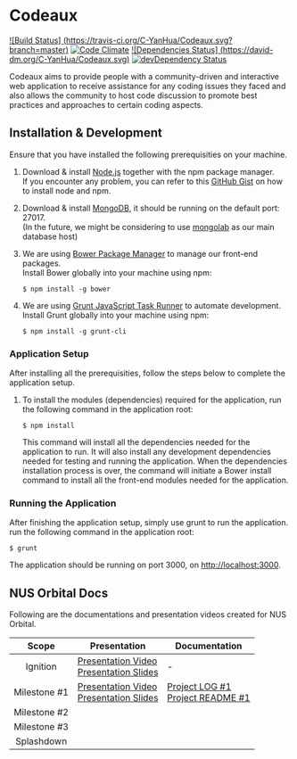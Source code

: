 # Codeaux

[![Build Status] (https://travis-ci.org/C-YanHua/Codeaux.svg?branch=master)](https://travis-ci.org/C-YanHua/Codeaux)
[![Code Climate](https://codeclimate.com/github/C-YanHua/Codeaux/badges/gpa.svg)](https://codeclimate.com/github/C-YanHua/Codeaux)
[![Dependencies Status] (https://david-dm.org/C-YanHua/Codeaux.svg)](https://david-dm.org/C-YanHua/Codeaux)
[![devDependency Status](https://david-dm.org/C-YanHua/Codeaux/dev-status.svg)](https://david-dm.org/C-YanHua/Codeaux#info=devDependencies)

Codeaux aims to provide people with a community-driven and interactive web application to receive assistance for any coding issues they faced and also allows the community to host code discussion to promote best practices and approaches to certain coding aspects.

## Installation & Development

Ensure that you have installed the following prerequisities on your machine.

1. Download & install [Node.js](http://www.nodejs.org/download/) together with the npm package manager.  
   If you encounter any problem, you can refer to this [GitHub Gist](https://gist.github.com/isaacs/579814) on how to install node and npm.

2. Download & install [MongoDB](http://www.mongodb.org/downloads), it should be running on the default port: 27017.  
   (In the future, we might be considering to use [mongolab](https://mongolab.com/) as our main database host)

3. We are using [Bower Package Manager](http://bower.io/) to manage our front-end packages.  
   Install Bower globally into your machine using npm:

   ```
   $ npm install -g bower
   ```

4. We are using [Grunt JavaScript Task Runner](http://gruntjs.com/) to automate development.
   Install Grunt globally into your machine using npm:
   
   ```
   $ npm install -g grunt-cli
   ```
   
### Application Setup

After installing all the prerequisities, follow the steps below to complete the application setup.

1. To install the modules (dependencies) required for the application, run the following command in the application root:
   
   ```
   $ npm install
   ```
   
   This command will install all the dependencies needed for the application to run. It will also install any development dependencies needed for testing and running the application. 
   When the dependencies installation process is over, the command will initiate a Bower install command to install all the front-end modules needed for the application.

### Running the Application

After finishing the application setup, simply use grunt to run the application. run the following command in the application root:
   
   ```
   $ grunt
   ```

The application should be running on port 3000, on [http://localhost:3000](http://localhost:3000).

## NUS Orbital Docs

Following are the documentations and presentation videos created for NUS Orbital.

 Scope             | Presentation             | Documentation      
 :---------------: | -------------------------| -------------------
 Ignition          | [Presentation Video](https://www.youtube.com/watch?v=osQjStOAci0&t=3240) <br>[Presentation Slides](https://dl.dropboxusercontent.com/u/8448840/orbital/MILESTONES%20PDF%20VERSION/CODEAUX%20IGNITION%20SLIDES.pdf)</br>                                                       | -
 Milestone #1      | [Presentation Video](https://www.youtube.com/watch?v=gPGL7t-Ka-0) <br>[Presentation Slides](https://dl.dropboxusercontent.com/u/8448840/orbital/MILESTONES%20PDF%20VERSION/MILESTONE%20%231/MILESTONE%20%231%20PRESENTATION%20SLIDES.pdf)</br>                        | [Project LOG #1](https://dl.dropboxusercontent.com/u/8448840/orbital/MILESTONES%20PDF%20VERSION/MILESTONE%20%231/PROJECT%20LOG%20%231.pdf) <br>[Project README #1](https://dl.dropboxusercontent.com/u/8448840/orbital/MILESTONES%20PDF%20VERSION/MILESTONE%20%231/PROJECT%20README%20%231.pdf)</br>
 Milestone #2      |
 Milestone #3      |
 Splashdown        |
